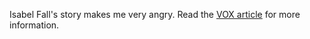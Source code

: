 Isabel Fall's story makes me very angry. Read the [VOX
article](https://www.vox.com/the-highlight/22543858/isabel-fall-attack-helicopter) for more information.
